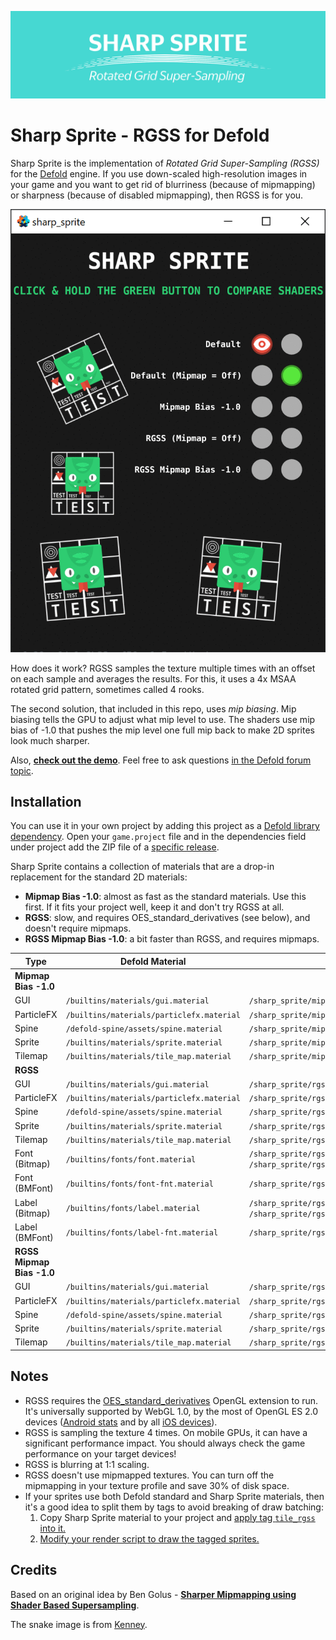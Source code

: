 [![Sharp Sprite Logo](cover.png)](https://github.com/indiesoftby/defold-sharp-sprite)

# Sharp Sprite - RGSS for Defold

Sharp Sprite is the implementation of *Rotated Grid Super-Sampling (RGSS)* for the [Defold](https://defold.com/) engine. If you use down-scaled high-resolution images in your game and you want to get rid of blurriness (because of mipmapping) or sharpness (because of disabled mipmapping), then RGSS is for you.

![RGSS vs Builtin](demo2.gif)

How does it work? RGSS samples the texture multiple times with an offset on each sample and averages the results. For this, it uses a 4x MSAA rotated grid pattern, sometimes called 4 rooks.

The second solution, that included in this repo, uses *mip biasing*. Mip biasing tells the GPU to adjust what mip level to use. The shaders use mip bias of -1.0 that pushes the mip level one full mip back to make 2D sprites look much sharper.

Also, **[check out the demo](https://indiesoftby.github.io/defold-sharp-sprite/)**. Feel free to ask questions [in the Defold forum topic](https://forum.defold.com/t/sharp-sprite-rgss-for-defold/66840).

## Installation

You can use it in your own project by adding this project as a [Defold library dependency](http://www.defold.com/manuals/libraries/). Open your `game.project` file and in the dependencies field under project add the ZIP file of a [specific release](https://github.com/indiesoftby/defold-sharp-sprite/releases).

Sharp Sprite contains a collection of materials that are a drop-in replacement for the standard 2D materials:
- **Mipmap Bias -1.0**: almost as fast as the standard materials. Use this first. If it fits your project well, keep it and don't try RGSS at all.
- **RGSS**: slow, and requires OES_standard_derivatives (see below), and doesn't require mipmaps.
- **RGSS Mipmap Bias -1.0**: a bit faster than RGSS, and requires mipmaps.

| Type | Defold Material | Sharp Sprite Material |
| ---- | --------------- | --------------------- |
| **Mipmap Bias -1.0** | | |
| GUI  | `/builtins/materials/gui.material` | `/sharp_sprite/mipmap_bias/materials/gui.material` |
| ParticleFX  | `/builtins/materials/particlefx.material` | `/sharp_sprite/mipmap_bias/materials/particlefx.material` |
| Spine  | `/defold-spine/assets/spine.material` | `/sharp_sprite/mipmap_bias/materials/spine.material` |
| Sprite  | `/builtins/materials/sprite.material` | `/sharp_sprite/mipmap_bias/materials/sprite.material` |
| Tilemap  | `/builtins/materials/tile_map.material` | `/sharp_sprite/mipmap_bias/materials/tile_map.material` |
| **RGSS** | | |
| GUI  | `/builtins/materials/gui.material` | `/sharp_sprite/rgss/materials/gui.material` |
| ParticleFX  | `/builtins/materials/particlefx.material` | `/sharp_sprite/rgss/materials/particlefx.material` |
| Spine  | `/defold-spine/assets/spine.material` | `/sharp_sprite/rgss/materials/spine.material` |
| Sprite  | `/builtins/materials/sprite.material` | `/sharp_sprite/rgss/materials/sprite.material` |
| Tilemap  | `/builtins/materials/tile_map.material` | `/sharp_sprite/rgss/materials/tile_map.material` |
| Font (Bitmap)  | `/builtins/fonts/font.material` | `/sharp_sprite/rgss/fonts/font.material` or `/sharp_sprite/rgss/fonts/font-singlelayer.material` |
| Font (BMFont)  | `/builtins/fonts/font-fnt.material` | `/sharp_sprite/rgss/fonts/font-fnt.material` |
| Label (Bitmap)  | `/builtins/fonts/label.material` | `/sharp_sprite/rgss/fonts/label.material` or `/sharp_sprite/rgss/fonts/label-singlelayer.material` |
| Label (BMFont)  | `/builtins/fonts/label-fnt.material` | `/sharp_sprite/rgss/fonts/label-fnt.material` |
| **RGSS Mipmap Bias -1.0** | | |
| GUI  | `/builtins/materials/gui.material` | `/sharp_sprite/rgss_bias/materials/gui.material` |
| ParticleFX  | `/builtins/materials/particlefx.material` | `/sharp_sprite/rgss_bias/materials/particlefx.material` |
| Spine  | `/defold-spine/assets/spine.material` | `/sharp_sprite/rgss_bias/materials/spine.material` |
| Sprite  | `/builtins/materials/sprite.material` | `/sharp_sprite/rgss_bias/materials/sprite.material` |
| Tilemap  | `/builtins/materials/tile_map.material` | `/sharp_sprite/rgss_bias/materials/tile_map.material` |

## Notes

- RGSS requires the [OES_standard_derivatives](https://www.khronos.org/registry/OpenGL/extensions/OES/OES_standard_derivatives.txt) OpenGL extension to run. It's universally supported by WebGL 1.0, by the most of OpenGL ES 2.0 devices ([Android stats](https://opengles.gpuinfo.org/listreports.php?extension=GL_OES_standard_derivatives) and by all [iOS devices](https://developer.apple.com/library/archive/documentation/OpenGLES/Conceptual/OpenGLESHardwarePlatformGuide_iOS/OpenGLESPlatforms/OpenGLESPlatforms.html)).
- RGSS is sampling the texture 4 times. On mobile GPUs, it can have a significant performance impact. You should always check the game performance on your target devices!
- RGSS is blurring at 1:1 scaling.
- RGSS doesn't use mipmapped textures. You can turn off the mipmapping in your texture profile and save 30% of disk space.
- If your sprites use both Defold standard and Sharp Sprite materials, then it's a good idea to split them by tags to avoid breaking of draw batching:
   1. Copy Sharp Sprite material to your project and [apply tag `tile_rgss` into it.](tile_rgss_1.png)
   2. [Modify your render script to draw the tagged sprites.](tile_rgss_2.png)

## Credits

Based on an original idea by Ben Golus - **[Sharper Mipmapping using Shader Based Supersampling](https://medium.com/@bgolus/sharper-mipmapping-using-shader-based-supersampling-ed7aadb47bec)**.

The snake image is from [Kenney](https://kenney.nl/).
